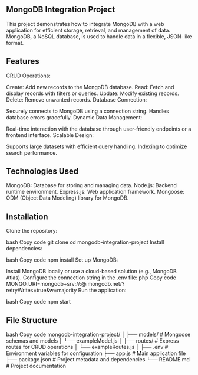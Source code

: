 ## MongoDB Integration Project
This project demonstrates how to integrate MongoDB with a web application for efficient storage, retrieval, and management of data. MongoDB, a NoSQL database, is used to handle data in a flexible, JSON-like format.

## Features
CRUD Operations:

Create: Add new records to the MongoDB database.
Read: Fetch and display records with filters or queries.
Update: Modify existing records.
Delete: Remove unwanted records.
Database Connection:

Securely connects to MongoDB using a connection string.
Handles database errors gracefully.
Dynamic Data Management:

Real-time interaction with the database through user-friendly endpoints or a frontend interface.
Scalable Design:

Supports large datasets with efficient query handling.
Indexing to optimize search performance.
## Technologies Used
MongoDB: Database for storing and managing data.
Node.js: Backend runtime environment.
Express.js: Web application framework.
Mongoose: ODM (Object Data Modeling) library for MongoDB.
## Installation
Clone the repository:

bash
Copy code
git clone <repository-url>
cd mongodb-integration-project
Install dependencies:

bash
Copy code
npm install
Set up MongoDB:

Install MongoDB locally or use a cloud-based solution (e.g., MongoDB Atlas).
Configure the connection string in the .env file:
php
Copy code
MONGO_URI=mongodb+srv://<username>:<password>@<cluster>.mongodb.net/<database>?retryWrites=true&w=majority
Run the application:

bash
Copy code
npm start
## File Structure
bash
Copy code
mongodb-integration-project/
│
├── models/              # Mongoose schemas and models
│   └── exampleModel.js
│
├── routes/              # Express routes for CRUD operations
│   └── exampleRoutes.js
│
├── .env                 # Environment variables for configuration
├── app.js               # Main application file
├── package.json         # Project metadata and dependencies
└── README.md            # Project documentation
